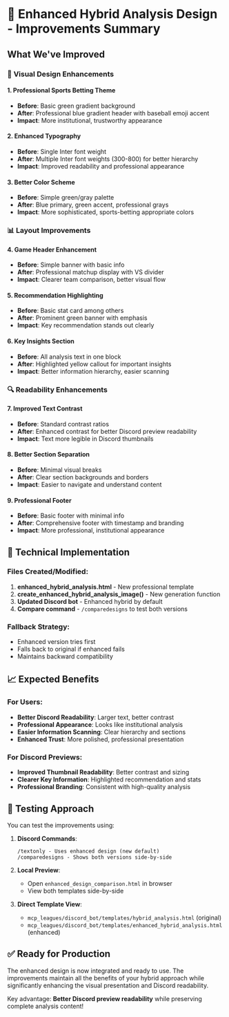 # 🎨 Enhanced Hybrid Analysis Design - Improvements Summary

## What We've Improved

### 🎯 **Visual Design Enhancements**

#### 1. Professional Sports Betting Theme
- **Before**: Basic green gradient background
- **After**: Professional blue gradient header with baseball emoji accent
- **Impact**: More institutional, trustworthy appearance

#### 2. Enhanced Typography
- **Before**: Single Inter font weight
- **After**: Multiple Inter font weights (300-800) for better hierarchy
- **Impact**: Improved readability and professional appearance

#### 3. Better Color Scheme
- **Before**: Simple green/gray palette
- **After**: Blue primary, green accent, professional grays
- **Impact**: More sophisticated, sports-betting appropriate colors

### 📊 **Layout Improvements**

#### 4. Game Header Enhancement
- **Before**: Simple banner with basic info
- **After**: Professional matchup display with VS divider
- **Impact**: Clearer team comparison, better visual flow

#### 5. Recommendation Highlighting
- **Before**: Basic stat card among others
- **After**: Prominent green banner with emphasis
- **Impact**: Key recommendation stands out clearly

#### 6. Key Insights Section
- **Before**: All analysis text in one block
- **After**: Highlighted yellow callout for important insights
- **Impact**: Better information hierarchy, easier scanning

### 🔍 **Readability Enhancements**

#### 7. Improved Text Contrast
- **Before**: Standard contrast ratios
- **After**: Enhanced contrast for better Discord preview readability
- **Impact**: Text more legible in Discord thumbnails

#### 8. Better Section Separation
- **Before**: Minimal visual breaks
- **After**: Clear section backgrounds and borders
- **Impact**: Easier to navigate and understand content

#### 9. Professional Footer
- **Before**: Basic footer with minimal info
- **After**: Comprehensive footer with timestamp and branding
- **Impact**: More professional, institutional appearance

## 🚀 **Technical Implementation**

### Files Created/Modified:
1. **enhanced_hybrid_analysis.html** - New professional template
2. **create_enhanced_hybrid_analysis_image()** - New generation function
3. **Updated Discord bot** - Enhanced hybrid by default
4. **Compare command** - `/comparedesigns` to test both versions

### Fallback Strategy:
- Enhanced version tries first
- Falls back to original if enhanced fails
- Maintains backward compatibility

## 📈 **Expected Benefits**

### For Users:
- **Better Discord Readability**: Larger text, better contrast
- **Professional Appearance**: Looks like institutional analysis
- **Easier Information Scanning**: Clear hierarchy and sections
- **Enhanced Trust**: More polished, professional presentation

### For Discord Previews:
- **Improved Thumbnail Readability**: Better contrast and sizing
- **Clearer Key Information**: Highlighted recommendation and stats
- **Professional Branding**: Consistent with high-quality analysis

## 🎯 **Testing Approach**

You can test the improvements using:

1. **Discord Commands**:
   ```
   /textonly - Uses enhanced design (new default)
   /comparedesigns - Shows both versions side-by-side
   ```

2. **Local Preview**: 
   - Open `enhanced_design_comparison.html` in browser
   - View both templates side-by-side

3. **Direct Template View**:
   - `mcp_leagues/discord_bot/templates/hybrid_analysis.html` (original)
   - `mcp_leagues/discord_bot/templates/enhanced_hybrid_analysis.html` (enhanced)

## ✅ **Ready for Production**

The enhanced design is now integrated and ready to use. The improvements maintain all the benefits of your hybrid approach while significantly enhancing the visual presentation and Discord readability.

Key advantage: **Better Discord preview readability** while preserving complete analysis content!